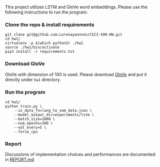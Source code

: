 This project utilizes LSTM and GloVe word embeddings. Please use the following instructions to run the program:

### Clone the repo & install requirements
```
git clone git@github.com:Lorenayannnnn/CSCI-499-HW.git
cd hw1/
virtualenv -p $(which python3) ./hw1
source ./hw1/bin/activate
pip3 install -r requirements.txt
```

### Download GloVe
GloVe with dimension of 100 is used. Please download [GloVe](https://drive.google.com/file/d/1n15zWXLjxjqX72R6dHyAPTA3N5b22c_U/view?usp=sharing) and put it directly under `hw1` directory. 

### Run the program
```
cd hw1/
python train.py \
    --in_data_fn=lang_to_sem_data.json \
    --model_output_dir=experiments/lstm \
    --batch_size=1000 \
    --num_epochs=100 \
    --val_every=5 \
    --force_cpu 
```

### Report
Discussions of implementation choices and performances are documented in [REPORT.md](REPORT.md)